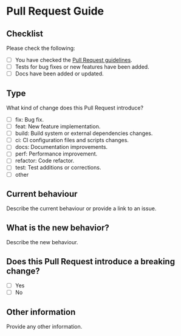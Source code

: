 # Pull Request Guide

## Checklist 

Please check the following:

- [ ] You have checked the [Pull Request guidelines](https://github.com/NOVA-IMS-Innovation-and-Analytics-Lab/MapIntel/blob/master/.github/CONTRIBUTING.md).
- [ ] Tests for bug fixes or new features have been added.
- [ ] Docs have been added or updated.

## Type

What kind of change does this Pull Request introduce?

- [ ] fix: Bug fix.
- [ ] feat: New feature implementation.
- [ ] build: Build system or external dependencies changes.
- [ ] ci: CI configuration files and scripts changes.
- [ ] docs: Documentation improvements.
- [ ] perf: Performance improvement.
- [ ] refactor: Code refactor.
- [ ] test: Test additions or corrections.
- [ ] other

## Current behaviour

Describe the current behaviour or provide a link to an issue.

## What is the new behavior?

Describe the new behaviour.

## Does this Pull Request introduce a breaking change?

- [ ] Yes
- [ ] No

## Other information

Provide any other information.
